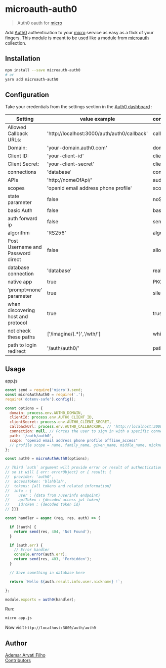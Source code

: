 # microauth-auth0

> Auth0 oauth for [micro](https://github.com/zeit/micro/)

Add [Auth0](https://auth0.com) authentication to your [micro](https://github.com/zeit/micro/) service as easy as a flick of your fingers.
This module is meant to be used like a module from [microauth](https://github.com/microauth/microauth) collection.

## Installation

```sh
npm install --save microauth-auth0
# or
yarn add microauth-auth0
```

## Configuration

Take your credentials from the settings section in the [Auth0 dashboard](https://manage.auth0.com/#/applications) :    


| Setting                  | value example | configuration |
| ------- | ------- | ------- |
| Allowed Callback URLs: |'http://localhost:3000/auth/auth0/callback' | callbackUrl |
| Domain: | 'your-domain.auth0.com'| domain |
| Client ID: |'your-client-id'| clientId |
| Client Secret: | 'your-client-secret' | clientSecret |
| connections | 'database' | connection |
| APIs | 'http://nomeOfApi/' | audience |
| scopes | 'openid email address phone profile' | scope |
| state parameter | false | noState |
| basic Auth | false | basicAuth |
| auth forward ip | false | send_ip |
| algorithm | 'RS256' | algorithm |
| Post Username and Password direct | false | allowPost |
| database connection | 'database' | realm |
| native app | true | PKCE |
| 'prompt=none' parameter | true | silentPrompt |
| when discovering host and protocol | true | trustProxy |
| not check these paths | ['/imagine/(.*)','/wth/'] | whitelist |
| path to login redirect | '/auth/auth0/' | path |

## Usage

app.js
```js
const send = require('micro').send;
const microAuthAuth0 = require('.');
require('dotenv-safe').config();

const options = {
  domain: process.env.AUTH0_DOMAIN,
  clientId: process.env.AUTH0_CLIENT_ID,
  clientSecret: process.env.AUTH0_CLIENT_SECRET,
  callbackUrl: process.env.AUTH0_CALLBACKURL, // 'http://localhost:3000/auth/auth0/callback'
  connection: null, // Forces the user to sign in with a specific connection
  path: '/auth/auth0',
  scope: 'openid email address phone profile offline_access' 
  // profile scope = name, family_name, given_name, middle_name, nickname, preferred_username, profile, picture, website, gender, birthdate, zoneinfo, locale, and updated_at
};

const auth0 = microAuthAuth0(options);

// Third `auth` argument will provide error or result of authentication
// so it will { err: errorObject} or { result: {
//  provider: 'auth0',
//  accessToken: 'blahblah',
//  tokens: {all tokens and related information}
//  info : {
//    user : {data from /userinfo endpoint}
//    apiToken : {decoded access jwt token}
//    idToken : {decoded token id}
// }}}

const handler = async (req, res, auth) => {

  if (!auth) {
    return send(res, 404, 'Not Found');
  }

  if (auth.err) {
    // Error handler
    console.error(auth.err);
    return send(res, 403, 'Forbidden');
  }

  // Save something in database here

  return `Hello ${auth.result.info.user.nickname} !`;

};

module.exports = auth0(handler);

```

Run:
```sh
micro app.js
```

Now visit `http://localhost:3000/auth/auth0`


## Author
[Ademar Arvati Filho](https://github.com/arvati)    
[Contributors](AUTHORS.md)
